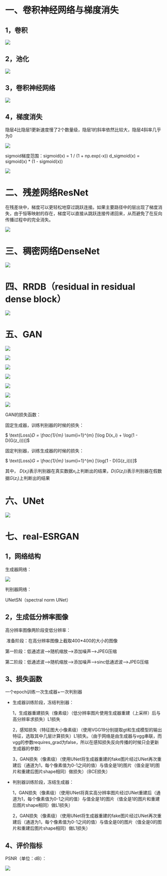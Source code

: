 # 一、卷积神经网络与梯度消失

## 1，卷积

![](assets/conv.gif)

## 2，池化

![](assets/pool.jpg)

## 3，卷积神经网络

![](assets/vgg.jpg)

## 4，梯度消失

隐层4比隐层1更新速度慢了2个数量级，隐层1的斜率依然比较大，隐层4斜率几乎为0

![](assets/grad.jpg)

sigmoid梯度范围：sigmoid(x) = 1 / (1 + np.exp(-x))   d_sigmoid(x) = sigmoid(x) * (1 - sigmoid(x))

![](assets/derivative.jpg)

# 二、残差网络ResNet

 在残差块中，梯度可以更轻松地穿过跳跃连接。如果主要路径中的层出现了梯度消失，由于恒等映射的存在，梯度可以直接从跳跃连接传递回来，从而避免了在反向传播过程中的完全消失。

![](assets/resnet.jpg)

# 三、稠密网络DenseNet

![](assets/densenet.jpg)

# 四、RRDB（residual in residual dense block）

![](assets/rrdb.jpg)

# 五、GAN

![](assets/gan1.jpg)

![](assets/gan2.jpg)

![](assets/gan3.jpg)

![](assets/gan4.jpg)

![](assets/gan5.jpg)

![](assets/gan6.jpg)

![](assets/gan7.jpg)

GAN的损失函数：

固定生成器，训练判别器的时候的损失：

$ \text{Loss}_D = \frac{1}{m} \sum_{i=1}^{m} [\log D(x_i) + \log(1 - D(G(z_i)))]$

固定判别器，训练生成器的时候的损失：

$ \text{Loss}_G = \frac{1}{m} \sum_{i=1}^{m} [\log(1 - D(G(z_i)))]$

其中， $D(x_i)$表示判别器在真实数据$x_i$上判断出的结果，$D(G(z_i))$表示判别器在假数据$G(z_i)$上判断出的结果

# 六、UNet

![](assets/unet.jpg)

# 七、real-ESRGAN

## 1，网络结构

生成器网络：

![](assets/real.jpg)

判别器网络：

UNetSN（spectral norm UNet）

## 2，生成低分辨率图像

高分辨率图像两阶段变低分辨率：

​ 准备阶段：在高分辨率图像上截取400*400的大小的图像    

第一阶段：低通滤波-->随机缩放-->添加噪声-->JPEG压缩    

第二阶段：低通滤波-->随机缩放-->添加噪声-->sinc低通滤波-->JPEG压缩

## 3、损失函数

一个epoch训练一次生成器+一次判别器

- 生成器训练阶段，冻结判别器：   

  1，生成器重建损失（像素级）（低分辨率图片使用生成器重建（上采样）后与高分辨率求损失）L1损失    

  2，感知损失（特征图大小像素级）（使用VGG19分别提取gt和生成模型的输出特征，选取其中几层计算损失）L1损失。（由于网络是由生成器与vgg串联，而vgg的参数requires_grad为false，所以在感知损失反向传播的时候只会更新生成器的参数）    

  3，GAN损失（像素级）（使用UNet将生成器重建的fake图片经过UNet再次重建后（通道为1，每个像素值为0-1之间的值）与值全是1的图片（值全是1的图片和重建后图片shape相同）做损失）（BCE损失）

- 判别器训练阶段，冻结生成器：    

  1，GAN损失（像素级）（使用UNet将真实高分辨率图片经过UNet重建后（通道为1，每个像素值为0-1之间的值）与值全是1的图片（值全是1的图片和重建后图片shape相同）做L1损失）    

  2，GAN损失（像素级）（使用UNet将生成器重建的fake图片经过UNet再次重建后（通道为1，每个像素值为0-1之间的值）与值全是0的图片（值全是0的图片和重建后图片shape相同）做L1损失）

## 4、评价指标

PSNR（单位：dB）：

![](assets/psnr.jpg)


